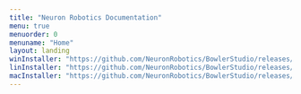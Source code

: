 ```yaml
---
title: "Neuron Robotics Documentation"
menu: true
menuorder: 0
menuname: "Home"
layout: landing
winInstaller: "https://github.com/NeuronRobotics/BowlerStudio/releases/download/0.4.2/Windows-BowlerStudio-0.4.2.exe"
linInstaller: "https://github.com/NeuronRobotics/BowlerStudio/releases/download/0.4.2/Ubuntu-BowlerStudio-0.4.2.deb"
macInstaller: "https://github.com/NeuronRobotics/BowlerStudio/releases/download/0.4.2/MacOSX-BowlerStudio-0.4.2.zip"
---
```


